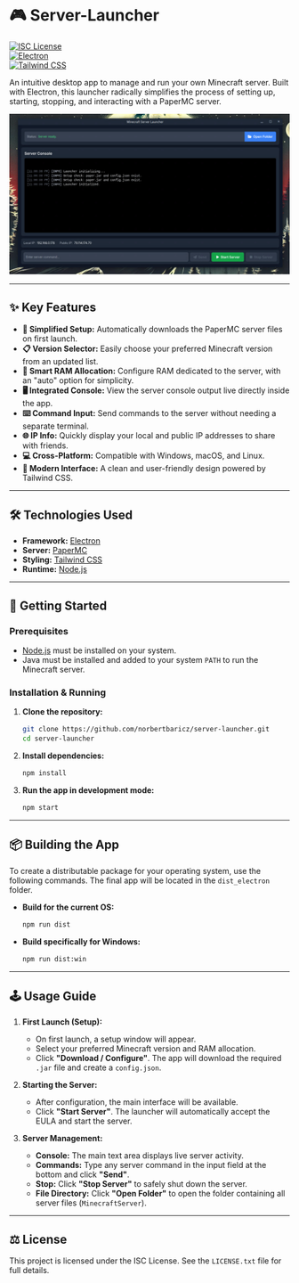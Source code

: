 # 🎮 Server-Launcher

[![ISC License](https://img.shields.io/badge/License-ISC-blue.svg)](https://opensource.org/licenses/ISC)  
[![Electron](https://img.shields.io/badge/Built_with-Electron-47848F?logo=electron&logoColor=white)](https://www.electronjs.org/)  
[![Tailwind CSS](https://img.shields.io/badge/Styled_with-Tailwind_CSS-38B2AC?logo=tailwind-css&logoColor=white)](https://tailwindcss.com/)

An intuitive desktop app to manage and run your own Minecraft server. Built with Electron, this launcher radically simplifies the process of setting up, starting, stopping, and interacting with a PaperMC server.

![Server Launcher Screenshot](https://raw.githubusercontent.com/norbertbaricz/server-launcher/main/build/screenshot.png)

---

## ✨ Key Features

* **🚀 Simplified Setup:** Automatically downloads the PaperMC server files on first launch.
* **📋 Version Selector:** Easily choose your preferred Minecraft version from an updated list.
* **🧠 Smart RAM Allocation:** Configure RAM dedicated to the server, with an "auto" option for simplicity.
* **🖥️ Integrated Console:** View the server console output live directly inside the app.
* **⌨️ Command Input:** Send commands to the server without needing a separate terminal.
* **🌐 IP Info:** Quickly display your local and public IP addresses to share with friends.
* **💻 Cross-Platform:** Compatible with Windows, macOS, and Linux.
* **🎨 Modern Interface:** A clean and user-friendly design powered by Tailwind CSS.

---

## 🛠️ Technologies Used

* **Framework:** [Electron](https://www.electronjs.org/)
* **Server:** [PaperMC](https://papermc.io/)
* **Styling:** [Tailwind CSS](https://tailwindcss.com/)
* **Runtime:** [Node.js](https://nodejs.org/)

---

## 🚀 Getting Started

### Prerequisites

* [Node.js](https://nodejs.org/) must be installed on your system.
* Java must be installed and added to your system `PATH` to run the Minecraft server.

### Installation & Running

1. **Clone the repository:**
    ```bash
    git clone https://github.com/norbertbaricz/server-launcher.git
    cd server-launcher
    ```

2. **Install dependencies:**
    ```bash
    npm install
    ```

3. **Run the app in development mode:**
    ```bash
    npm start
    ```

---

## 📦 Building the App

To create a distributable package for your operating system, use the following commands. The final app will be located in the `dist_electron` folder.

* **Build for the current OS:**
    ```bash
    npm run dist
    ```

* **Build specifically for Windows:**
    ```bash
    npm run dist:win
    ```

---

## 🕹️ Usage Guide

1. **First Launch (Setup):**
    * On first launch, a setup window will appear.
    * Select your preferred Minecraft version and RAM allocation.
    * Click **"Download / Configure"**. The app will download the required `.jar` file and create a `config.json`.

2. **Starting the Server:**
    * After configuration, the main interface will be available.
    * Click **"Start Server"**. The launcher will automatically accept the EULA and start the server.

3. **Server Management:**
    * **Console:** The main text area displays live server activity.
    * **Commands:** Type any server command in the input field at the bottom and click **"Send"**.
    * **Stop:** Click **"Stop Server"** to safely shut down the server.
    * **File Directory:** Click **"Open Folder"** to open the folder containing all server files (`MinecraftServer`).

---

## ⚖️ License

This project is licensed under the ISC License. See the `LICENSE.txt` file for full details.